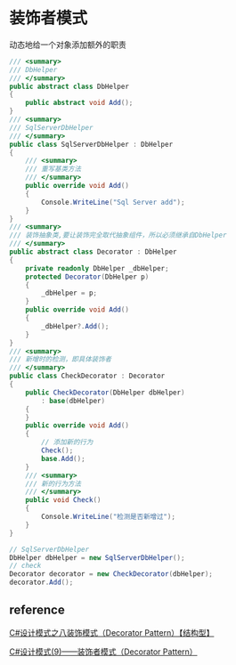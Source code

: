 # 装饰者模式

动态地给一个对象添加额外的职责

```csharp
/// <summary>
/// DbHelper
/// </summary>
public abstract class DbHelper
{
    public abstract void Add();
}
/// <summary>
/// SqlServerDbHelper
/// </summary>
public class SqlServerDbHelper : DbHelper
{
    /// <summary>
    /// 重写基类方法
    /// </summary>
    public override void Add()
    {
        Console.WriteLine("Sql Server add");
    }
}
/// <summary>
/// 装饰抽象类,要让装饰完全取代抽象组件，所以必须继承自DbHelper
/// </summary>
public abstract class Decorator : DbHelper
{
    private readonly DbHelper _dbHelper;
    protected Decorator(DbHelper p)
    {
        _dbHelper = p;
    }
    public override void Add()
    {
        _dbHelper?.Add();
    }
}
/// <summary>
/// 新增时的检测，即具体装饰者
/// </summary>
public class CheckDecorator : Decorator
{
    public CheckDecorator(DbHelper dbHelper)
        : base(dbHelper)
    {
    }
    public override void Add()
    {
        // 添加新的行为
        Check();
        base.Add();
    }
    /// <summary>
    /// 新的行为方法
    /// </summary>
    public void Check()
    {
        Console.WriteLine("检测是否新增过");
    }
}
```

```csharp
// SqlServerDbHelper
DbHelper dbHelper = new SqlServerDbHelper();
// check
Decorator decorator = new CheckDecorator(dbHelper);
decorator.Add();
```

## reference

[C#设计模式之八装饰模式（Decorator Pattern）【结构型】](http://www.cnblogs.com/PatrickLiu/p/7723225.html)

[C#设计模式(9)——装饰者模式（Decorator Pattern）](http://www.cnblogs.com/zhili/p/DecoratorPattern.html)
